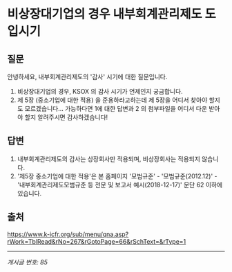 # 비상장대기업의 경우 내부회계관리제도 도입시기

## 질문
안녕하세요, 내부회계관리제도의 '감사' 시기에 대한 질문입니다.
1. 비상장대기업의 경우, KSOX 의 감사 시기가 언제인지 궁금합니다.
2. 제 5장 (중소기업에 대한 적용) 을 준용하라고하는데 제 5장을 어디서 찾아야 할지도 모르겠습니다...
가능하다면 1에 대한 답변과 2 의 첨부파일을 어디서 다운 받아야 할지 알려주시면 감사하겠습니다!

## 답변
1. 내부회계관리제도의 감사는 상장회사만 적용되며, 비상장회사는 적용되지 않습니다.
2. '제5장 중소기업에 대한 적용'은 본 홈페이지 '모범규준' - '모범규준(2012.12)' - '내부회계관리제도모범규준 등 전문 및 보고서 예시(2018-12-17)' 문단 62 이하에 있습니다.

## 출처
https://www.k-icfr.org/sub/menu/qna.asp?rWork=TblRead&rNo=267&rGotoPage=66&rSchText=&rType=1

---
*게시글 번호: 85*
